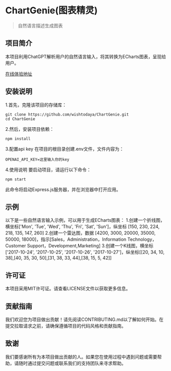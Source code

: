# ChartGenie(图表精灵)
>自然语言描述生成图表

## 项目简介
本项目利用ChatGPT解析用户的自然语言输入，将其转换为ECharts图表，呈现给用户。

[在线体验地址](http://23.234.233.76:3000/)

## 安装说明
1.首先，克隆该项目的存储库：
```
git clone https://github.com/wishtodaya/ChartGenie.git
cd ChartGenie
```
2.然后，安装项目依赖：
```
npm install
```
3.配置api key
在项目的根目录创建.env文件，文件内容为：

```
OPENAI_API_KEY=这里输入你的key
```

4.使用说明
要启动项目，请运行以下命令：
```
npm start
```
此命令将启动Express.js服务器，并在浏览器中打开应用。


## 示例

以下是一些自然语言输入示例，可以用于生成ECharts图表：
1.创建一个折线图，横坐标['Mon', 'Tue', 'Wed', 'Thu', 'Fri', 'Sat', 'Sun']，纵坐标 [150, 230, 224, 218, 135, 147, 260]
2.创建一个雷达图，数据 [4200, 3000, 20000, 35000, 50000, 18000]，指示[Sales，Administration，Information Technology，Customer Support，Development,Marketing]
3.创建一个K线图，横坐标 ['2017-10-24', '2017-10-25', '2017-10-26', '2017-10-27']，纵坐标[[20, 34, 10, 38],[40, 35, 30, 50],[31, 38, 33, 44],[38, 15, 5, 42]]

## 许可证
本项目采用MIT许可证。请查看LICENSE文件以获取更多信息。

## 贡献指南
我们欢迎您为项目做出贡献！请先阅读CONTRIBUTING.md以了解如何开始。在提交拉取请求之前，请确保遵循项目的代码风格和贡献指南。

## 致谢
我们要感谢所有为本项目做出贡献的人。如果您在使用过程中遇到问题或需要帮助，请随时通过提交问题或联系我们的支持团队来寻求帮助。